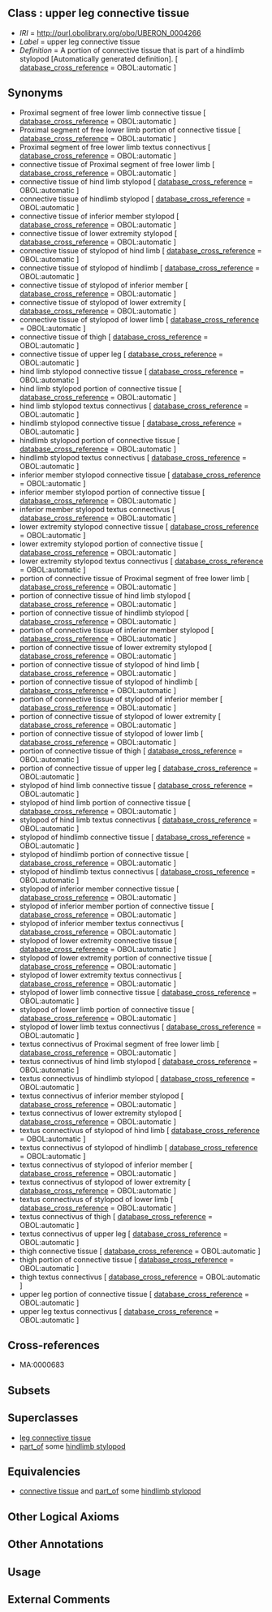 
## Class : upper leg connective tissue

 * *IRI* = http://purl.obolibrary.org/obo/UBERON_0004266
 * *Label* = upper leg connective tissue
 * *Definition* = A portion of connective tissue that is part of a hindlimb stylopod [Automatically generated definition]. [ [database_cross_reference](../../ef/oboInOwl#hasDbXref.md) = OBOL:automatic ]

## Synonyms

 * Proximal segment of free lower limb connective tissue [ [database_cross_reference](../../ef/oboInOwl#hasDbXref.md) = OBOL:automatic ]
 * Proximal segment of free lower limb portion of connective tissue [ [database_cross_reference](../../ef/oboInOwl#hasDbXref.md) = OBOL:automatic ]
 * Proximal segment of free lower limb textus connectivus [ [database_cross_reference](../../ef/oboInOwl#hasDbXref.md) = OBOL:automatic ]
 * connective tissue of Proximal segment of free lower limb [ [database_cross_reference](../../ef/oboInOwl#hasDbXref.md) = OBOL:automatic ]
 * connective tissue of hind limb stylopod [ [database_cross_reference](../../ef/oboInOwl#hasDbXref.md) = OBOL:automatic ]
 * connective tissue of hindlimb stylopod [ [database_cross_reference](../../ef/oboInOwl#hasDbXref.md) = OBOL:automatic ]
 * connective tissue of inferior member stylopod [ [database_cross_reference](../../ef/oboInOwl#hasDbXref.md) = OBOL:automatic ]
 * connective tissue of lower extremity stylopod [ [database_cross_reference](../../ef/oboInOwl#hasDbXref.md) = OBOL:automatic ]
 * connective tissue of stylopod of hind limb [ [database_cross_reference](../../ef/oboInOwl#hasDbXref.md) = OBOL:automatic ]
 * connective tissue of stylopod of hindlimb [ [database_cross_reference](../../ef/oboInOwl#hasDbXref.md) = OBOL:automatic ]
 * connective tissue of stylopod of inferior member [ [database_cross_reference](../../ef/oboInOwl#hasDbXref.md) = OBOL:automatic ]
 * connective tissue of stylopod of lower extremity [ [database_cross_reference](../../ef/oboInOwl#hasDbXref.md) = OBOL:automatic ]
 * connective tissue of stylopod of lower limb [ [database_cross_reference](../../ef/oboInOwl#hasDbXref.md) = OBOL:automatic ]
 * connective tissue of thigh [ [database_cross_reference](../../ef/oboInOwl#hasDbXref.md) = OBOL:automatic ]
 * connective tissue of upper leg [ [database_cross_reference](../../ef/oboInOwl#hasDbXref.md) = OBOL:automatic ]
 * hind limb stylopod connective tissue [ [database_cross_reference](../../ef/oboInOwl#hasDbXref.md) = OBOL:automatic ]
 * hind limb stylopod portion of connective tissue [ [database_cross_reference](../../ef/oboInOwl#hasDbXref.md) = OBOL:automatic ]
 * hind limb stylopod textus connectivus [ [database_cross_reference](../../ef/oboInOwl#hasDbXref.md) = OBOL:automatic ]
 * hindlimb stylopod connective tissue [ [database_cross_reference](../../ef/oboInOwl#hasDbXref.md) = OBOL:automatic ]
 * hindlimb stylopod portion of connective tissue [ [database_cross_reference](../../ef/oboInOwl#hasDbXref.md) = OBOL:automatic ]
 * hindlimb stylopod textus connectivus [ [database_cross_reference](../../ef/oboInOwl#hasDbXref.md) = OBOL:automatic ]
 * inferior member stylopod connective tissue [ [database_cross_reference](../../ef/oboInOwl#hasDbXref.md) = OBOL:automatic ]
 * inferior member stylopod portion of connective tissue [ [database_cross_reference](../../ef/oboInOwl#hasDbXref.md) = OBOL:automatic ]
 * inferior member stylopod textus connectivus [ [database_cross_reference](../../ef/oboInOwl#hasDbXref.md) = OBOL:automatic ]
 * lower extremity stylopod connective tissue [ [database_cross_reference](../../ef/oboInOwl#hasDbXref.md) = OBOL:automatic ]
 * lower extremity stylopod portion of connective tissue [ [database_cross_reference](../../ef/oboInOwl#hasDbXref.md) = OBOL:automatic ]
 * lower extremity stylopod textus connectivus [ [database_cross_reference](../../ef/oboInOwl#hasDbXref.md) = OBOL:automatic ]
 * portion of connective tissue of Proximal segment of free lower limb [ [database_cross_reference](../../ef/oboInOwl#hasDbXref.md) = OBOL:automatic ]
 * portion of connective tissue of hind limb stylopod [ [database_cross_reference](../../ef/oboInOwl#hasDbXref.md) = OBOL:automatic ]
 * portion of connective tissue of hindlimb stylopod [ [database_cross_reference](../../ef/oboInOwl#hasDbXref.md) = OBOL:automatic ]
 * portion of connective tissue of inferior member stylopod [ [database_cross_reference](../../ef/oboInOwl#hasDbXref.md) = OBOL:automatic ]
 * portion of connective tissue of lower extremity stylopod [ [database_cross_reference](../../ef/oboInOwl#hasDbXref.md) = OBOL:automatic ]
 * portion of connective tissue of stylopod of hind limb [ [database_cross_reference](../../ef/oboInOwl#hasDbXref.md) = OBOL:automatic ]
 * portion of connective tissue of stylopod of hindlimb [ [database_cross_reference](../../ef/oboInOwl#hasDbXref.md) = OBOL:automatic ]
 * portion of connective tissue of stylopod of inferior member [ [database_cross_reference](../../ef/oboInOwl#hasDbXref.md) = OBOL:automatic ]
 * portion of connective tissue of stylopod of lower extremity [ [database_cross_reference](../../ef/oboInOwl#hasDbXref.md) = OBOL:automatic ]
 * portion of connective tissue of stylopod of lower limb [ [database_cross_reference](../../ef/oboInOwl#hasDbXref.md) = OBOL:automatic ]
 * portion of connective tissue of thigh [ [database_cross_reference](../../ef/oboInOwl#hasDbXref.md) = OBOL:automatic ]
 * portion of connective tissue of upper leg [ [database_cross_reference](../../ef/oboInOwl#hasDbXref.md) = OBOL:automatic ]
 * stylopod of hind limb connective tissue [ [database_cross_reference](../../ef/oboInOwl#hasDbXref.md) = OBOL:automatic ]
 * stylopod of hind limb portion of connective tissue [ [database_cross_reference](../../ef/oboInOwl#hasDbXref.md) = OBOL:automatic ]
 * stylopod of hind limb textus connectivus [ [database_cross_reference](../../ef/oboInOwl#hasDbXref.md) = OBOL:automatic ]
 * stylopod of hindlimb connective tissue [ [database_cross_reference](../../ef/oboInOwl#hasDbXref.md) = OBOL:automatic ]
 * stylopod of hindlimb portion of connective tissue [ [database_cross_reference](../../ef/oboInOwl#hasDbXref.md) = OBOL:automatic ]
 * stylopod of hindlimb textus connectivus [ [database_cross_reference](../../ef/oboInOwl#hasDbXref.md) = OBOL:automatic ]
 * stylopod of inferior member connective tissue [ [database_cross_reference](../../ef/oboInOwl#hasDbXref.md) = OBOL:automatic ]
 * stylopod of inferior member portion of connective tissue [ [database_cross_reference](../../ef/oboInOwl#hasDbXref.md) = OBOL:automatic ]
 * stylopod of inferior member textus connectivus [ [database_cross_reference](../../ef/oboInOwl#hasDbXref.md) = OBOL:automatic ]
 * stylopod of lower extremity connective tissue [ [database_cross_reference](../../ef/oboInOwl#hasDbXref.md) = OBOL:automatic ]
 * stylopod of lower extremity portion of connective tissue [ [database_cross_reference](../../ef/oboInOwl#hasDbXref.md) = OBOL:automatic ]
 * stylopod of lower extremity textus connectivus [ [database_cross_reference](../../ef/oboInOwl#hasDbXref.md) = OBOL:automatic ]
 * stylopod of lower limb connective tissue [ [database_cross_reference](../../ef/oboInOwl#hasDbXref.md) = OBOL:automatic ]
 * stylopod of lower limb portion of connective tissue [ [database_cross_reference](../../ef/oboInOwl#hasDbXref.md) = OBOL:automatic ]
 * stylopod of lower limb textus connectivus [ [database_cross_reference](../../ef/oboInOwl#hasDbXref.md) = OBOL:automatic ]
 * textus connectivus of Proximal segment of free lower limb [ [database_cross_reference](../../ef/oboInOwl#hasDbXref.md) = OBOL:automatic ]
 * textus connectivus of hind limb stylopod [ [database_cross_reference](../../ef/oboInOwl#hasDbXref.md) = OBOL:automatic ]
 * textus connectivus of hindlimb stylopod [ [database_cross_reference](../../ef/oboInOwl#hasDbXref.md) = OBOL:automatic ]
 * textus connectivus of inferior member stylopod [ [database_cross_reference](../../ef/oboInOwl#hasDbXref.md) = OBOL:automatic ]
 * textus connectivus of lower extremity stylopod [ [database_cross_reference](../../ef/oboInOwl#hasDbXref.md) = OBOL:automatic ]
 * textus connectivus of stylopod of hind limb [ [database_cross_reference](../../ef/oboInOwl#hasDbXref.md) = OBOL:automatic ]
 * textus connectivus of stylopod of hindlimb [ [database_cross_reference](../../ef/oboInOwl#hasDbXref.md) = OBOL:automatic ]
 * textus connectivus of stylopod of inferior member [ [database_cross_reference](../../ef/oboInOwl#hasDbXref.md) = OBOL:automatic ]
 * textus connectivus of stylopod of lower extremity [ [database_cross_reference](../../ef/oboInOwl#hasDbXref.md) = OBOL:automatic ]
 * textus connectivus of stylopod of lower limb [ [database_cross_reference](../../ef/oboInOwl#hasDbXref.md) = OBOL:automatic ]
 * textus connectivus of thigh [ [database_cross_reference](../../ef/oboInOwl#hasDbXref.md) = OBOL:automatic ]
 * textus connectivus of upper leg [ [database_cross_reference](../../ef/oboInOwl#hasDbXref.md) = OBOL:automatic ]
 * thigh connective tissue [ [database_cross_reference](../../ef/oboInOwl#hasDbXref.md) = OBOL:automatic ]
 * thigh portion of connective tissue [ [database_cross_reference](../../ef/oboInOwl#hasDbXref.md) = OBOL:automatic ]
 * thigh textus connectivus [ [database_cross_reference](../../ef/oboInOwl#hasDbXref.md) = OBOL:automatic ]
 * upper leg portion of connective tissue [ [database_cross_reference](../../ef/oboInOwl#hasDbXref.md) = OBOL:automatic ]
 * upper leg textus connectivus [ [database_cross_reference](../../ef/oboInOwl#hasDbXref.md) = OBOL:automatic ]

## Cross-references

 * MA:0000683

## Subsets


## Superclasses

 * [leg connective tissue](../../UBERON/69/UBERON_0003569.md)
 * [part_of](../../BFO/50/BFO_0000050.md) some [hindlimb stylopod](../../UBERON/76/UBERON_0000376.md)

## Equivalencies

 * [connective tissue](../../UBERON/84/UBERON_0002384.md) and [part_of](../../BFO/50/BFO_0000050.md) some [hindlimb stylopod](../../UBERON/76/UBERON_0000376.md)

## Other Logical Axioms


## Other Annotations


## Usage


## External Comments

